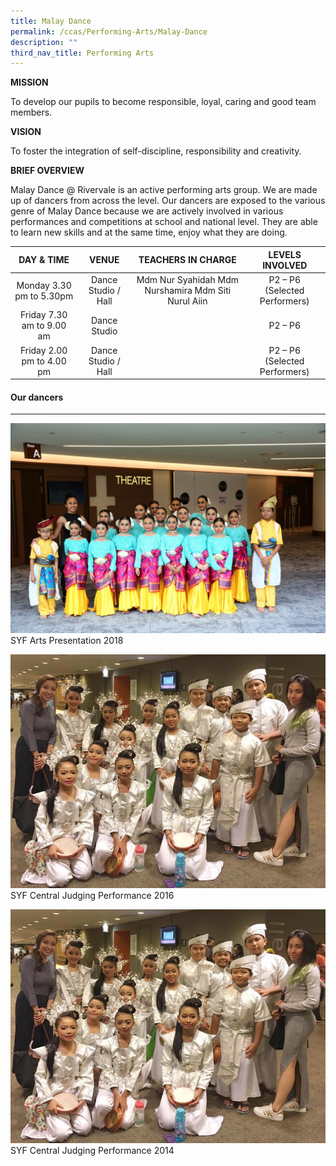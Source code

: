 ```yaml
---
title: Malay Dance
permalink: /ccas/Performing-Arts/Malay-Dance
description: ""
third_nav_title: Performing Arts
---
```

**MISSION**

To develop our pupils to become responsible, loyal, caring and good team members.

**VISION**

To foster the integration of self-discipline, responsibility and creativity.

**BRIEF OVERVIEW**

Malay Dance @ Rivervale is an active performing arts group. We are made up of dancers from across the level. Our dancers are exposed to the various genre of Malay Dance because we are actively involved in various performances and competitions at school and national level. They are able to learn new skills and at the same time, enjoy what they are doing.

| DAY & TIME | VENUE | TEACHERS IN CHARGE | LEVELS INVOLVED |
|:---:|:---:|:---:|:---:|
| Monday 3.30  pm to 5.30pm | Dance Studio / Hall | Mdm Nur Syahidah Mdm Nurshamira Mdm Siti Nurul Aiin | P2 – P6 (Selected Performers) |
| Friday 7.30 am to 9.00 am | Dance Studio |  | P2 – P6 |
| Friday 2.00 pm to 4.00 pm | Dance Studio / Hall |  | P2 – P6 (Selected Performers) |

#### Our dancers
-----------

![](/images/Performing%20Arts/Malay%20Dance/md1.jpg)SYF Arts Presentation 2018

![](/images/Performing%20Arts/Malay%20Dance/SYF16.jpg)SYF Central Judging Performance 2016

![](/images/Performing%20Arts/Malay%20Dance/SYF16.jpg)
SYF Central Judging Performance 2014